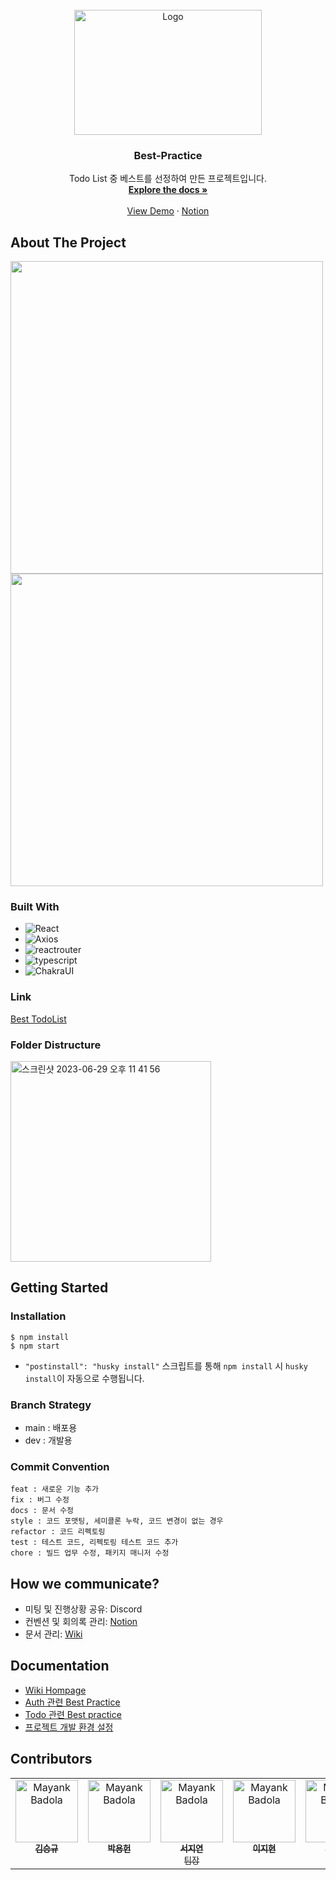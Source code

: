 <!-- PROJECT LOGO -->
<br />
<div align="center">
    <img src="https://static.wanted.co.kr/images/wantedplus_event/preonboarding/infopage/intro.png" alt="Logo" width="300" height="200">

  <h3 align="center">Best-Practice</h3>

  <p align="center">
    Todo List 중 베스트를 선정하여 만든 프로젝트입니다.
    <br />
    <a href="https://github.com/wanted-internship-11th-team10/pre-onboarding-11th-1-10/wiki"><strong>Explore the docs »</strong></a>
    <br />
    <br />
    <a href="https://web-pre-onboarding-11th-1-10-koh2xlixy7104.sel4.cloudtype.app">View Demo</a>
    ·
    <a href="https://lean-mahogany-686.notion.site/Team-10-d4eeb6514bc645b8a02de96af3152dca">Notion</a>
  </p>
</div>

<!-- ABOUT THE PROJECT -->
## About The Project
<div>
    <img src="https://github.com/wanted-internship-11th-team10/pre-onboarding-11th-1-10/assets/117281717/59a03b4e-0a3c-4a55-bcac-fb4903a4020f" width='500'>
    <img src="https://github.com/wanted-internship-11th-team10/pre-onboarding-11th-1-10/assets/117281717/5d499500-d476-43d1-a031-dd2795d4f63d" width="500">
</div>

### Built With

* ![React][React.js]
* ![Axios][Axios]
* ![reactrouter][reactrouter]
* ![typescript][typescript]
* ![ChakraUI][ChakraUI]

### Link
<a href="https://web-pre-onboarding-11th-1-10-koh2xlixy7104.sel4.cloudtype.app">Best TodoList</a>

### Folder Distructure
<img width="321" alt="스크린샷 2023-06-29 오후 11 41 56" src="https://github.com/mia-seo/readme/assets/117281717/fd64da31-6ef5-4c00-9d01-573ff099eb4f">

<!-- GETTING STARTED -->
## Getting Started

### Installation
```
$ npm install
$ npm start
```
- `"postinstall": "husky install"` 스크립트를 통해 `npm install` 시 `husky install`이 자동으로 수행됩니다.

### Branch Strategy
- main : 배포용
- dev : 개발용

### Commit Convention
```
feat : 새로운 기능 추가
fix : 버그 수정
docs : 문서 수정
style : 코드 포맷팅, 세미콜론 누락, 코드 변경이 없는 경우
refactor : 코드 리펙토링
test : 테스트 코드, 리펙토링 테스트 코드 추가
chore : 빌드 업무 수정, 패키지 매니저 수정
```

## How we communicate?
- 미팅 및 진행상황 공유: Discord
- 컨벤션 및 회의록 관리: <a href="https://lean-mahogany-686.notion.site/Team-10-d4eeb6514bc645b8a02de96af3152dca">Notion</a>
- 문서 관리: <a href="https://github.com/wanted-internship-11th-team10/pre-onboarding-11th-1-10/wiki">Wiki</a>

## Documentation
- <a href="https://github.com/wanted-internship-11th-team10/pre-onboarding-11th-1-10/wiki">Wiki Hompage</a>
- <a href="https://github.com/wanted-internship-11th-team10/pre-onboarding-11th-1-10/wiki/Auth-%EA%B4%80%EB%A0%A8-Best-Practice">Auth 관련 Best Practice</a>
- <a href="https://github.com/wanted-internship-11th-team10/pre-onboarding-11th-1-10/wiki/Todo-%EA%B4%80%EB%A0%A8-Best-practice">Todo 관련 Best practice</a>
- <a href="https://github.com/wanted-internship-11th-team10/pre-onboarding-11th-1-10/wiki/%ED%94%84%EB%A1%9C%EC%A0%9D%ED%8A%B8-%EA%B0%9C%EB%B0%9C-%ED%99%98%EA%B2%BD-%EC%84%A4%EC%A0%95">프로젝트 개발 환경 설정
</a>

## Contributors
<table>
  <tr>
    <td align="center" valign="top" width="14.28%"><a href="https://github.com/KIMSEUNGGYU"><img src="https://avatars.githubusercontent.com/u/45627868?v=4" width="100px;" alt="Mayank Badola"/><br /><sub><b>김승규</b></sub></a><br /></td>
    <td align="center" valign="top" width="14.28%"><a href="https://github.com/yurjune"><img src="https://avatars.githubusercontent.com/u/84958904?v=4" width="100px;" alt="Mayank Badola"/><br /><sub><b>박용헌</b></sub></a><br /></td>
    <td align="center" valign="top" width="14.28%"><a href="https://github.com/mia-seo"><img src="https://avatars.githubusercontent.com/u/117281717?v=4" width="100px;" alt="Mayank Badola"/><br /><sub><b>서지연</b><br/>팀장</sub></a><br /></td>
      <td align="center" valign="top" width="14.28%"><a href="https://github.com/sik9252"><img src="https://avatars.githubusercontent.com/u/64947440?v=4" width="100px;" alt="Mayank Badola"/><br /><sub><b>이지현</b></sub></a><br /></td>
      <td align="center" valign="top" width="14.28%"><a href="https://github.com/iinnu"><img src="https://avatars.githubusercontent.com/u/55791128?v=4" width="100px;" alt="Mayank Badola"/><br /><sub><b>조인후</b></sub></a><br /></td>
      <td align="center" valign="top" width="14.28%"><a href="https://github.com/oplidote"><img src="https://avatars.githubusercontent.com/u/69412482?v=4" width="100px;" alt="Mayank Badola"/><br /><sub><b>진현우</b></sub></a><br /></td>
  </tr>
</table>


[React.js]: https://img.shields.io/badge/React-20232A?style=for-the-badge&logo=react&logoColor=61DAFB
[Axios]: https://img.shields.io/badge/Axios-20232A?style=for-the-badge&logo=axios&logoColor=#5A29E4
[reactrouter]: https://img.shields.io/badge/reactrouter-20232A?style=for-the-badge&logo=reactrouter&logoColor=CA4245
[typescript]: https://img.shields.io/badge/TypeScript-20232A?style=for-the-badge&logo=typescript&logoColor=3178C6
[chakraUI]: https://img.shields.io/badge/ChakraUI-20232A?style=for-the-badge&logo=chakraui&logoColor=3178C6
